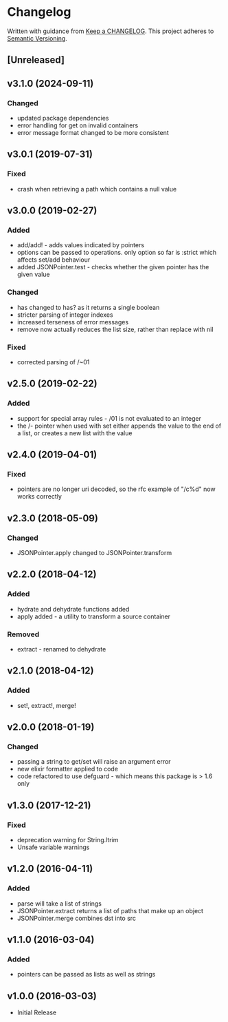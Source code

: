 # Changelog

Written with guidance from [Keep a CHANGELOG](http://keepachangelog.com/).
This project adheres to [Semantic Versioning](http://semver.org/).

## [Unreleased]


## v3.1.0 (2024-09-11)
### Changed
- updated package dependencies
- error handling for get on invalid containers
- error message format changed to be more consistent

## v3.0.1 (2019-07-31)
### Fixed
- crash when retrieving a path which contains a null value


## v3.0.0 (2019-02-27)
### Added
- add/add! - adds values indicated by pointers
- options can be passed to operations. only option so far is :strict which affects set/add behaviour
- added JSONPointer.test - checks whether the given pointer has the given value

### Changed
- has changed to has? as it returns a single boolean
- stricter parsing of integer indexes
- increased terseness of error messages
- remove now actually reduces the list size, rather than replace with nil

### Fixed
- corrected parsing of /~01


## v2.5.0 (2019-02-22)
### Added
- support for special array rules - /01 is not evaluated to an integer
- the /- pointer when used with set either appends the value to the end of a list, or
creates a new list with the value


## v2.4.0 (2019-04-01)
### Fixed
- pointers are no longer uri decoded, so the rfc example of "/c%d" now works correctly


## v2.3.0 (2018-05-09)
### Changed
- JSONPointer.apply changed to JSONPointer.transform

## v2.2.0 (2018-04-12)
### Added
- hydrate and dehydrate functions added
- apply added - a utility to transform a source container

### Removed
- extract - renamed to dehydrate


## v2.1.0 (2018-04-12)
### Added
- set!, extract!, merge!


## v2.0.0 (2018-01-19)
### Changed
- passing a string to get/set will raise an argument error
- new elixir formatter applied to code
- code refactored to use defguard - which means this package is > 1.6 only

## v1.3.0 (2017-12-21)
### Fixed
- deprecation warning for String.ltrim
- Unsafe variable warnings

## v1.2.0 (2016-04-11)
### Added
- parse will take a list of strings
- JSONPointer.extract returns a list of paths that make up an object
- JSONPointer.merge combines dst into src

## v1.1.0 (2016-03-04)
### Added
- pointers can be passed as lists as well as strings


## v1.0.0 (2016-03-03)
* Initial Release
